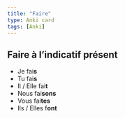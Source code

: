 ```yaml
---
title: "Faire"
type: Anki card
tags: [Anki]
---
```


## Faire à l’indicatif présent

- Je fai**s**
- Tu fai**s**
- Il / Elle fai**t**
- Nous fai**sons**
- Vous fai**tes**
- Ils / Elles f**ont**
